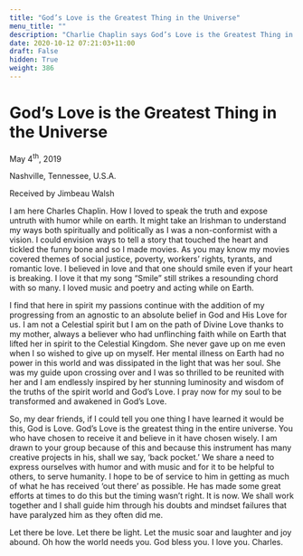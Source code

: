 ```yaml
---
title: "God’s Love is the Greatest Thing in the Universe"
menu_title: ""
description: "Charlie Chaplin says God’s Love is the Greatest Thing in the Universe"
date: 2020-10-12 07:21:03+11:00
draft: False
hidden: True
weight: 386
---
```

# God’s Love is the Greatest Thing in the Universe

May 4<sup>th</sup>, 2019

Nashville, Tennessee, U.S.A.

Received by Jimbeau Walsh



I am here Charles Chaplin. How I loved to speak the truth and expose untruth with humor while on earth. It might take an Irishman to understand my ways both spiritually and politically as I was a non-conformist with a vision. I could envision ways to tell a story that touched the heart and tickled the funny bone and so I made movies. As you may know my movies covered themes of social justice, poverty, workers’ rights, tyrants, and romantic love. I believed in love and that one should smile even if your heart is breaking. I love it that my song “Smile” still strikes a resounding chord with so many. I loved music and poetry and acting while on Earth. 

I find that here in spirit my passions continue with the addition of my progressing from an agnostic to an absolute belief in God and His Love for us. I am not a Celestial spirit but I am on the path of Divine Love thanks to my mother, always a believer who had unflinching faith while on Earth that lifted her in spirit to the Celestial Kingdom. She never gave up on me even when I so wished to give up on myself. Her mental illness on Earth had no power in this world and was dissipated in the light that was her soul. She was my guide upon crossing over and I was so thrilled to be reunited with her and I am endlessly inspired by her stunning luminosity and wisdom of the truths of the spirit world and God’s Love. I pray now for my soul to be transformed and awakened in God’s Love.  

So, my dear friends, if I could tell you one thing I have learned it would be this, God is Love. God’s Love is the greatest thing in the entire universe. You who have chosen to receive it and believe in it have chosen wisely. I am drawn to your group because of this and because this instrument has many creative projects in his, shall we say, ‘back pocket.’ We share a need to express ourselves with humor and with music and for it to be helpful to others, to serve humanity. I hope to be of service to him in getting as much of what he has received ‘out there’ as possible. He has made some great efforts at times to do this but the timing wasn’t right. It is now. We shall work together and I shall guide him through his doubts and mindset failures that have paralyzed him as they often did me.

Let there be love. Let there be light. Let the music soar and laughter and joy abound. Oh how the world needs you. God bless you. I love you. Charles.